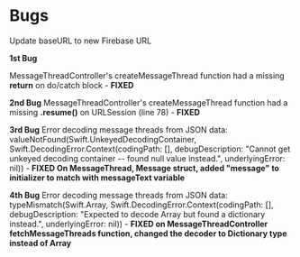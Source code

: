 # Bugs

Update baseURL to new Firebase URL

**1st Bug**

MessageThreadController's createMessageThread function had a missing **return** on do/catch block - **FIXED**


**2nd Bug**
MessageThreadController's createMessageThread function had a missing **.resume()** on URLSession (line 78) - **FIXED**

**3rd Bug**
Error decoding message threads from JSON data: valueNotFound(Swift.UnkeyedDecodingContainer, 
Swift.DecodingError.Context(codingPath: [], debugDescription: "Cannot get unkeyed decoding container -- found null value instead.", underlyingError: nil)) - **FIXED On MessageThread, Message struct, added "message" to initializer to match with messageText variable**

**4th Bug**
Error decoding message threads from JSON data: typeMismatch(Swift.Array<Any>, Swift.DecodingError.Context(codingPath: [], debugDescription: "Expected to decode Array<Any> but found a dictionary instead.", underlyingError: nil)) - **FIXED on MessageThreadController fetchMessageThreads function, changed the decoder to Dictionary type instead of Array**





